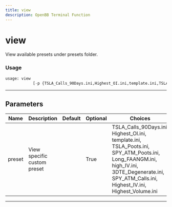 ```yaml
---
title: view
description: OpenBB Terminal Function
---
```


# view

View available presets under presets folder.

### Usage

```python
usage: view
            [-p {TSLA_Calls_90Days.ini,Highest_OI.ini,template.ini,TSLA_Poots.ini,SPY_ATM_Poots.ini,Long_FAANGM.ini,high_IV.ini,3DTE_Degenerate.ini,SPY_ATM_Calls.ini,Highest_IV.ini,Highest_Volume.ini}]
```

---

## Parameters

| Name | Description | Default | Optional | Choices |
| ---- | ----------- | ------- | -------- | ------- |
| preset | View specific custom preset |  | True | TSLA_Calls_90Days.ini, Highest_OI.ini, template.ini, TSLA_Poots.ini, SPY_ATM_Poots.ini, Long_FAANGM.ini, high_IV.ini, 3DTE_Degenerate.ini, SPY_ATM_Calls.ini, Highest_IV.ini, Highest_Volume.ini |
---

